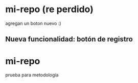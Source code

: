 
# mi-repo (re perdido)
agregan un boton nuevo :)

## Nueva funcionalidad: botón de registro

# mi-repo
prueba para metodologia 

